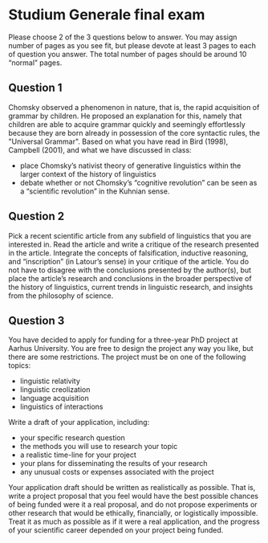 

# Studium Generale final exam

Please choose 2 of the 3 questions below to answer. You may assign number of pages as you see fit, but please devote at least 3 pages to each of question you answer. The total number of pages should be around 10 “normal” pages.

## Question 1
Chomsky observed a phenomenon in nature, that is, the rapid acquisition of grammar by children. He proposed an explanation for this, namely that children are able to acquire grammar quickly and seemingly effortlessly because they are born already in possession of the core syntactic rules, the "Universal Grammar". Based on what you have read in Bird (1998), Campbell (2001), and what we have discussed in class:

- place Chomsky’s nativist theory of generative linguistics within the larger context of the history of linguistics
- debate whether or not Chomsky’s “cognitive revolution” can be seen as a “scientific revolution” in the Kuhnian sense.

## Question 2
Pick a recent scientific article from any subfield of linguistics that you are interested in. Read the article and write a critique of the research presented in the article. Integrate the concepts of falsification, inductive reasoning, and “inscription” (in Latour’s sense) in your critique of the article. You do not have to disagree with the conclusions presented by the author(s), but place the article’s research and conclusions in the broader perspective of the history of linguistics, current trends in linguistic research, and insights from the philosophy of science.

## Question 3
You have decided to apply for funding for a three-year PhD project at Aarhus University. You are free to design the project any way you like, but there are some restrictions. The project must be on one of the following topics:

- linguistic relativity
- linguistic creolization
- language acquisition
- linguistics of interactions


Write a draft of your application, including:

- your specific research question
- the methods you will use to research your topic
- a realistic time-line for your project
- your plans for disseminating the results of your research
- any unusual costs or expenses associated with the project

Your application draft should be written as realistically as possible. That is, write a project proposal that you feel would have the best possible chances of being funded were it a real proposal, and do not propose experiments or other research that would be ethically, financially, or logistically impossible. Treat it as much as possible as if it were a real application, and the progress of your scientific career depended on your project being funded.

